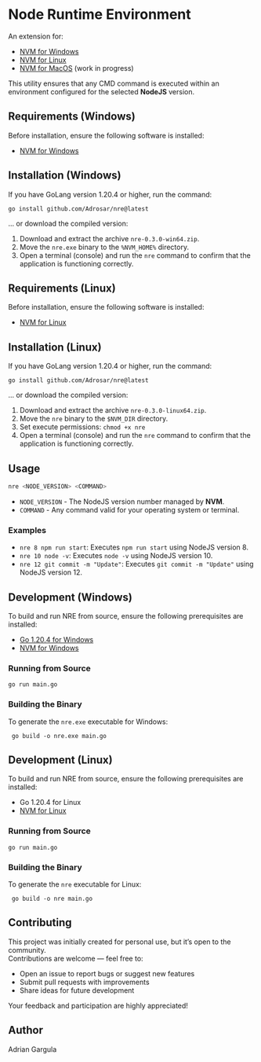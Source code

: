 # Node Runtime Environment

An extension for:

* [NVM for Windows](https://github.com/coreybutler/nvm-windows)
* [NVM for Linux](https://github.com/nvm-sh/nvm)
* [NVM for MacOS](https://github.com/nvm-sh/nvm) (work in progress)

This utility ensures that any CMD command is executed within an environment configured for the selected **NodeJS** version.



## Requirements (Windows)

Before installation, ensure the following software is installed:

* [NVM for Windows](https://github.com/coreybutler/nvm-windows)



## Installation (Windows)

If you have GoLang version 1.20.4 or higher, run the command:

```
go install github.com/Adrosar/nre@latest
```

... or download the compiled version:

1. Download and extract the archive `nre-0.3.0-win64.zip`.
2. Move the `nre.exe` binary to the `%NVM_HOME%` directory.
3. Open a terminal (console) and run the `nre` command to confirm that the application is functioning correctly.



## Requirements (Linux)

Before installation, ensure the following software is installed:

* [NVM for Linux](https://github.com/nvm-sh/nvm)



## Installation (Linux)

If you have GoLang version 1.20.4 or higher, run the command:

```
go install github.com/Adrosar/nre@latest
```

... or download the compiled version:

1. Download and extract the archive `nre-0.3.0-linux64.zip`.
2. Move the `nre` binary to the `$NVM_DIR` directory.
3. Set execute permissions: `chmod +x nre`
4. Open a terminal (console) and run the `nre` command to confirm that the application is functioning correctly.



## Usage

```bash
nre <NODE_VERSION> <COMMAND>
```

* `NODE_VERSION` - The NodeJS version number managed by **NVM**.
* `COMMAND` - Any command valid for your operating system or terminal.

### Examples

* `nre 8 npm run start`: Executes `npm run start` using NodeJS version 8.
* `nre 10 node -v`: Executes `node -v` using NodeJS version 10.
* `nre 12 git commit -m "Update"`: Executes `git commit -m "Update"` using NodeJS version 12.



## Development (Windows)

To build and run NRE from source, ensure the following prerequisites are installed:

* [Go 1.20.4 for Windows](https://go.dev/dl/go1.20.4.windows-amd64.msi)
* [NVM for Windows](https://github.com/coreybutler/nvm-windows)

### Running from Source

```
go run main.go
```

### Building the Binary

To generate the `nre.exe` executable for Windows:

```
 go build -o nre.exe main.go
```



## Development (Linux)

To build and run NRE from source, ensure the following prerequisites are installed:

* Go 1.20.4 for Linux
* [NVM for Linux](https://github.com/nvm-sh/nvm)

### Running from Source

```
go run main.go
```

### Building the Binary

To generate the `nre` executable for Linux:

```
 go build -o nre main.go
```



## Contributing

This project was initially created for personal use, but it’s open to the community.  
Contributions are welcome — feel free to:

- Open an issue to report bugs or suggest new features  
- Submit pull requests with improvements  
- Share ideas for future development  

Your feedback and participation are highly appreciated!



## Author

Adrian Gargula

